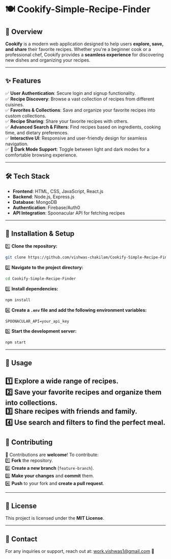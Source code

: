 # 🍽️ Cookify-Simple-Recipe-Finder

## 📌 Overview
**Cookify** is a modern web application designed to help users **explore, save, and share** their favorite recipes. Whether you're a beginner cook or a professional chef, Cookify provides a **seamless experience** for discovering new dishes and organizing your recipes.

---

## ✨ Features
✅ **User Authentication**: Secure login and signup functionality.  
✅ **Recipe Discovery**: Browse a vast collection of recipes from different cuisines.  
✅ **Favorites & Collections**: Save and organize your favorite recipes into custom collections.  
✅ **Recipe Sharing**: Share your favorite recipes with others.  
✅ **Advanced Search & Filters**: Find recipes based on ingredients, cooking time, and dietary preferences.  
✅ **Interactive UI**: Responsive and user-friendly design for seamless navigation.  
✅ **🌙 Dark Mode Support**: Toggle between light and dark modes for a comfortable browsing experience.  

---

## 🛠️ Tech Stack
- **Frontend**: HTML, CSS, JavaScript, React.js
- **Backend**: Node.js, Express.js
- **Database**: MongoDB
- **Authentication**: Firebase/Auth0
- **API Integration**: Spoonacular API for fetching recipes

---

## 🚀 Installation & Setup
1️⃣ **Clone the repository:**
   ```bash
   git clone https://github.com/vishwas-chakilam/Cookify-Simple-Recipe-Finder.git
   ```
2️⃣ **Navigate to the project directory:**
   ```bash
   cd Cookify-Simple-Recipe-Finder
   ```
3️⃣ **Install dependencies:**
   ```bash
   npm install
   ```
4️⃣ **Create a `.env` file and add the following environment variables:**
   ```env
   SPOONACULAR_API=your_api_key
   ```
5️⃣ **Start the development server:**
   ```bash
   npm start
   ```

---

## 🎯 Usage
1️⃣ **Explore** a wide range of recipes.  
2️⃣ **Save** your favorite recipes and organize them into collections.  
3️⃣ **Share** recipes with friends and family.  
4️⃣ **Use search and filters** to find the perfect meal. 
---

## 🤝 Contributing
👥 Contributions are **welcome**! To contribute:  
1️⃣ **Fork** the repository.  
2️⃣ **Create a new branch** (`feature-branch`).  
3️⃣ **Make your changes** and **commit** them.  
4️⃣ **Push** to your fork and **create a pull request**.  

---

## 📜 License
This project is licensed under the **MIT License**.

---

## 📧 Contact
For any inquiries or support, reach out at: work.vishwas1@gmail.com 📩

